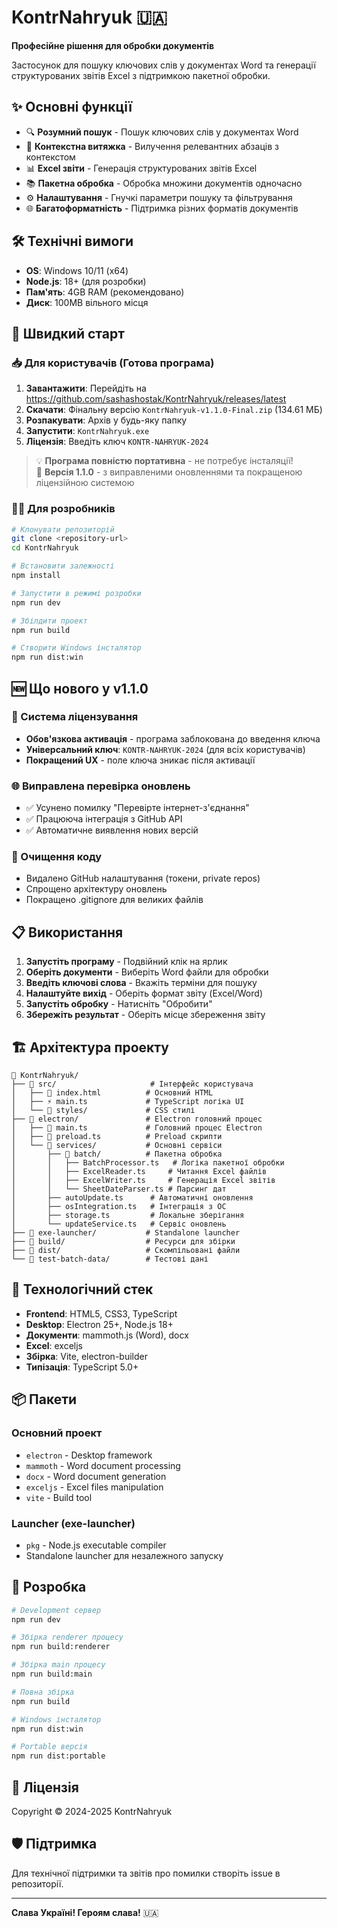 # KontrNahryuk 🇺🇦

**Професійне рішення для обробки документів**

Застосунок для пошуку ключових слів у документах Word та генерації структурованих звітів Excel з підтримкою пакетної обробки.

## ✨ Основні функції

- 🔍 **Розумний пошук** - Пошук ключових слів у документах Word
- 📄 **Контекстна витяжка** - Вилучення релевантних абзаців з контекстом  
- 📊 **Excel звіти** - Генерація структурованих звітів Excel
- 📚 **Пакетна обробка** - Обробка множини документів одночасно
- ⚙️ **Налаштування** - Гнучкі параметри пошуку та фільтрування
- 🌐 **Багатоформатність** - Підтримка різних форматів документів

## 🛠️ Технічні вимоги

- **OS**: Windows 10/11 (x64)
- **Node.js**: 18+ (для розробки)
- **Пам'ять**: 4GB RAM (рекомендовано)
- **Диск**: 100MB вільного місця

## 🚀 Швидкий старт

### 📥 Для користувачів (Готова програма)
1. **Завантажити**: Перейдіть на https://github.com/sashashostak/KontrNahryuk/releases/latest
2. **Скачати**: Фінальну версію `KontrNahryuk-v1.1.0-Final.zip` (134.61 МБ)
3. **Розпакувати**: Архів у будь-яку папку
4. **Запустити**: `KontrNahryuk.exe`
5. **Ліцензія**: Введіть ключ `KONTR-NAHRYUK-2024`

> 💡 **Програма повністю портативна** - не потребує інсталяції!  
> 🔧 **Версія 1.1.0** - з виправленими оновленнями та покращеною ліцензійною системою

### 👨‍💻 Для розробників
```bash
# Клонувати репозиторій
git clone <repository-url>
cd KontrNahryuk

# Встановити залежності
npm install

# Запустити в режимі розробки
npm run dev

# Збілдити проект
npm run build

# Створити Windows інсталятор
npm run dist:win
```

## 🆕 Що нового у v1.1.0

### 🔑 Система ліцензування
- **Обов'язкова активація** - програма заблокована до введення ключа
- **Універсальний ключ**: `KONTR-NAHRYUK-2024` (для всіх користувачів)
- **Покращений UX** - поле ключа зникає після активації

### 🌐 Виправлена перевірка оновлень
- ✅ Усунено помилку "Перевірте інтернет-з'єднання"
- ✅ Працююча інтеграція з GitHub API
- ✅ Автоматичне виявлення нових версій

### 🧹 Очищення коду
- Видалено GitHub налаштування (токени, private repos)
- Спрощено архітектуру оновлень
- Покращено .gitignore для великих файлів

## 📋 Використання

1. **Запустіть програму** - Подвійний клік на ярлик
2. **Оберіть документи** - Виберіть Word файли для обробки
3. **Введіть ключові слова** - Вкажіть терміни для пошуку
4. **Налаштуйте вихід** - Оберіть формат звіту (Excel/Word)
5. **Запустіть обробку** - Натисніть "Обробити"
6. **Збережіть результат** - Оберіть місце збереження звіту

## 🏗️ Архітектура проекту

```
📁 KontrNahryuk/
├── 📁 src/                     # Інтерфейс користувача
│   ├── 🎨 index.html          # Основний HTML
│   ├── ⚡ main.ts             # TypeScript логіка UI
│   └── 📁 styles/             # CSS стилі
├── 📁 electron/               # Electron головний процес
│   ├── 🔧 main.ts             # Головний процес Electron
│   ├── 🔗 preload.ts          # Preload скрипти
│   └── 📁 services/           # Основні сервіси
│       ├── 📁 batch/          # Пакетна обробка
│       │   ├── BatchProcessor.ts   # Логіка пакетної обробки
│       │   ├── ExcelReader.ts     # Читання Excel файлів
│       │   ├── ExcelWriter.ts     # Генерація Excel звітів
│       │   └── SheetDateParser.ts # Парсинг дат
│       ├── autoUpdate.ts      # Автоматичні оновлення
│       ├── osIntegration.ts   # Інтеграція з ОС
│       ├── storage.ts         # Локальне зберігання
│       └── updateService.ts   # Сервіс оновлень
├── 📁 exe-launcher/           # Standalone launcher
├── 📁 build/                  # Ресурси для збірки
├── 📁 dist/                   # Скомпільовані файли
└── 📁 test-batch-data/        # Тестові дані
```

## 🔧 Технологічний стек

- **Frontend**: HTML5, CSS3, TypeScript
- **Desktop**: Electron 25+, Node.js 18+
- **Документи**: mammoth.js (Word), docx
- **Excel**: exceljs 
- **Збірка**: Vite, electron-builder
- **Типізація**: TypeScript 5.0+

## 📦 Пакети

### Основний проект
- `electron` - Desktop framework
- `mammoth` - Word document processing  
- `docx` - Word document generation
- `exceljs` - Excel files manipulation
- `vite` - Build tool

### Launcher (exe-launcher)
- `pkg` - Node.js executable compiler
- Standalone launcher для незалежного запуску

## 🤝 Розробка

```bash
# Development сервер
npm run dev

# Збірка renderer процесу  
npm run build:renderer

# Збірка main процесу
npm run build:main

# Повна збірка
npm run build

# Windows інсталятор
npm run dist:win

# Portable версія
npm run dist:portable
```

## 📄 Ліцензія

Copyright © 2024-2025 KontrNahryuk

## 🛡️ Підтримка

Для технічної підтримки та звітів про помилки створіть issue в репозиторії.

---

**Слава Україні! Героям слава!** 🇺🇦
